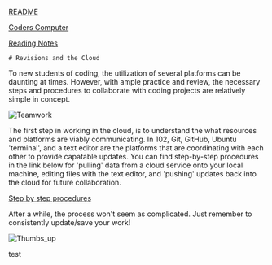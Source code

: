 
<html>
  <head>
  
  <a href="https://github.com/d9zero/reading-notes/blob/helloworld/README.md">README</a>
 
  <a href="https://github.com/d9zero/reading-notes/blob/helloworld/coders-computer.md">Coders Computer</a>
 
  <a href=">https://github.com/d9zero/reading-notes/blob/helloworld/reading-notes.md">Reading Notes</a>


    # Revisions and the Cloud
  </head>
  <body>
  To new students of coding, the utilization of several platforms can be daunting at times. However, with ample practice and review, the necessary steps and procedures to collaborate with coding projects are relatively simple in concept.
  
  ![Teamwork](https://blogsimages.adobe.com/creativecloud/files/2015/09/teamwork-1800x1013.jpg)

  The first step in working in the cloud, is to understand the what resources and platforms are viably communicating. In 102, Git, GitHub, Ubuntu 'terminal', and a text editor are the platforms that are coordinating with each other to provide capatable updates. You can find step-by-step procedures in the link below for 'pulling' data from a cloud service onto your local machine, editing files with the text editor, and 'pushing' updates back into the cloud for future collaboration.

  <a href=">https://blog.udemy.com/git-tutorial-a-comprehensive-guide/#5"> Step by step procedures</a>

  After a while, the process won't seem as complicated. Just remember to consistently update/save your work!

![Thumbs_up](https://external-content.duckduckgo.com/iu/?u=http%3A%2F%2Fblog.mindjet.com%2Fwp-content%2Fuploads%2F2012%2F07%2FGreat-Teamwork-Begins-with-a-Social-Contract.png&f=1&nofb=1)

test






</html>